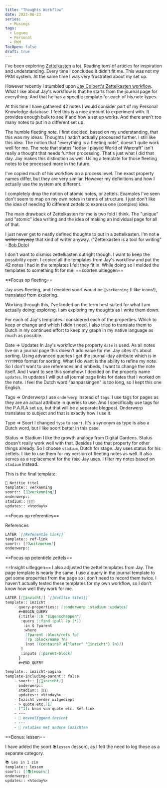```yaml
---
title: "Thoughts Workflow"
date: 2023-06-23
series: 
  - Musings
tags:
  - Logseq
  - Personal
  - PKM
TocOpen: false
draft: true
---
```

I've been exploring [Zettelkasten](https://zettelkasten.de/) a lot. Reading tons of articles for inspiration and understanding. Every time I concluded it didn't fit me. This was not *my* PKM system.
At the same time I was very frustrated about my set up.

However recently I stumbled upon [Jay Colbert's Zettelkasten workflow](https://wilde-at-heart.garden/pages/my-zettelkasten-workflow-from-start-to-finish/).
What I like about Jay's workflow is that he starts from the journal page for everything. And that he has a specific template for each of his note types.

At this time I have gathered 42 notes I would consider part of my Personal Knowledge database. I feel this is a nice amount to experiment with. It provides enough bulk to see if and how a set up works. And there aren't too many notes to put in a different set up.

The humble fleeting note. I first decided, based on my understanding, that this was my ideas. Thoughts I hadn't actually processed further.
I still like this idea. The notion that "everything is a fleeting note", doesn't quite work well for me. The note that states "today I played World of Warcraft" isn't really a thought that needs further processing. That's just what I did that day.
Jay makes this distinction as well. Using a template for those fleeting notes to be processed more in the future.

I've copied much of his workflow on a process level. The exact property names differ, but they are very similar. However my definitions and how I actually use the system are different.

I completely drop the notion of atomic notes, or zettels. 
Examples I've seen don't seem to map on my own notes in terms of structure.
I just don't like the idea of needing 10 different zettels to express one (complex) idea.

The main drawback of Zettelkasten for me is two fold I think. The "unique" and "atomic" idea writing and the idea of making an individual page for all of that.

I just never get to neatly defined thoughts to put in a zettelkasten.
I'm not ~~a writer anyway~~ that kind of writer anyway. ("Zettelkasten is a tool for writing" - [Bob Doto](https://writing.bobdoto.computer))

I don't want to dismiss zettelkasten outright though. I want to keep the possibility open.
I copied all the templates from Jay's workflow and put the 42 notes I had in the templates I felt they fit in.
While doing so I molded the templates to something fit for me.
==soorten uitleggen==

==Focus op fleeting==

Jay uses fleeting, and I decided soort would be `🧭verkenning` (I like icons!), translated from exploring. 

Working through this, I've landed on the term best suited for what I am actually doing: exploring. I am exploring my thoughts as I write them down.

For each of Jay's templates I considered each of the properties. Which to keep or change and which I didn't need. I also tried to translate them to Dutch in my continued effort to keep my graph in my native language as much as possible.

Date => Updates
In Jay's workflow the property `date` is used. As all notes live on a journal page this doesn't add value for me. Jay cites it's about sorting. Using advanced queries I get the journal-day attribute which is in `YYYYMMDD` format for sorting.
What I do want is the ability to refine my note. So I don't want to use references and embeds, I want to change the note itself.
And I want to see this somehow.
I decided on the property name `updates`. In updates I will put all journal page links for dates that I worked on the note. I feel the Dutch word "aanpassingen" is too long, so I kept this one English.

Tags => Onderwerp
I use `onderwerp` instead of `tags`. I use tags for pages as they are an actual attribute in queries to use. And I specifically use tags for the P.A.R.A set up, but that will be a separate blogpost.
Onderwerp translates to subject and that is exactly how I use it.

Type => Soort
I changed `type` to `soort`. It's a synonym as type is also a Dutch word, but I like soort better in this case. 

Status => Stadium
I like the growth analogy from Digital Gardens. Status doesn't really work well with that. Besides I use that property for other things already. So I choose `stadium`, Dutch for stage.
Jay uses status for his zettels. I like to use them for my version of fleeting notes as well.
It also serves as a replacement for the `TODO` Jay uses. I filter my notes based on `stadium` instead.

This is the final template:
```markdown
🧭 Notitie titel
template:: verkenning
soort:: [[🧭verkenning]]
onderwerp:: 
stadium:: 🌱🌿🌳
updates:: <%today%>
```

==Focus op referenties==


References
```markdown
LATER `[[Referentie link]]`
template:: ref-link
soort:: [[🔍uitzoeken]]
onderwerp::
```

==Focus op potentiële zettels==

==Insight uitleggen==
I also adjusted the zettel templates from Jay. The page template is nearly the same.
I use a query in the journal template to get some properties from the page so I don't need to record them twice.
I haven't actually tested these templates for my own workflow, so I don't know how well they work for me.

```markdown
LATER [[🧿inzicht]] `[[Notitie titel]]`
template:: inzicht
	- query-properties:: [:onderwerp :stadium :updates]
	  #+BEGIN_QUERY
	  {:title [:b "Eigenschappen"]
 	   :query [:find (pull ?p [*])
 	    :in $ ?parent
  	    :where
   	     [?parent :block/refs ?p]
         [?p :block/name ?n]
         (not [(contains? #{"later" "🧿inzicht"} ?n)])
       ]
       :inputs [:parent-block]
	  }
	  #+END_QUERY
```

```markdown
template:: inzicht-pagina
template-including-parent:: false
	- soort:: [[🧿inzicht]]
	  onderwerp::
	  stadium:: 🌱🌿🌳
	  updates:: <%today%>
	- Inzicht verder uitgediept
	- > quote etc.[1]  
	- [^1]: bron van quote etc. Ref link
	- ---
	- 🔼 bovenliggend inzicht
	- ---
	- 🔁 relaties met andere inzichten
```

==Bonus: lessen==

I have added the soort `📚lessen` (lesson), as I felt the need to log those as a separate category. 
```markdown
📚 Les in 1 zin
template:: lessen
soort:: [[📚lessen]]
onderwerp:: 
updates:: <%today%>
```

